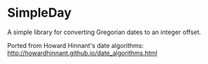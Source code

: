 # SimpleDay

A simple library for converting Gregorian dates to an integer offset.

Ported from Howard Hinnant's date algorithms:
http://howardhinnant.github.io/date_algorithms.html
